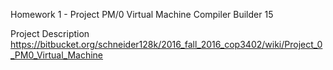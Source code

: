 Homework 1 - Project PM/0 Virtual Machine
Compiler Builder 15

Project Description
https://bitbucket.org/schneider128k/2016_fall_2016_cop3402/wiki/Project_0_PM0_Virtual_Machine

